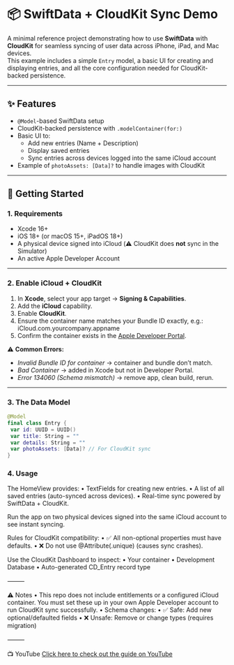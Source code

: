 # 📦 SwiftData + CloudKit Sync Demo

A minimal reference project demonstrating how to use **SwiftData** with **CloudKit** for seamless syncing of user data across iPhone, iPad, and Mac devices.  
This example includes a simple `Entry` model, a basic UI for creating and displaying entries, and all the core configuration needed for CloudKit-backed persistence.

---

## ✨ Features
- `@Model`-based SwiftData setup
- CloudKit-backed persistence with `.modelContainer(for:)`
- Basic UI to:
  - Add new entries (Name + Description)
  - Display saved entries
  - Sync entries across devices logged into the same iCloud account
- Example of `photoAssets: [Data]?` to handle images with CloudKit

---

## 🚀 Getting Started

### 1. Requirements
- Xcode 16+
- iOS 18+ (or macOS 15+, iPadOS 18+)
- A physical device signed into iCloud (⚠️ CloudKit does **not** sync in the Simulator)
- An active Apple Developer Account

---

### 2. Enable iCloud + CloudKit
1. In **Xcode**, select your app target → **Signing & Capabilities**.  
2. Add the **iCloud** capability.  
3. Enable **CloudKit**.  
4. Ensure the container name matches your Bundle ID exactly, e.g.:  iCloud.com.yourcompany.appname
5. Confirm the container exists in the [Apple Developer Portal](https://developer.apple.com/account/resources/identifiers/list).

⚠️ **Common Errors:**
- *Invalid Bundle ID for container* → container and bundle don’t match.  
- *Bad Container* → added in Xcode but not in Developer Portal.  
- *Error 134060 (Schema mismatch)* → remove app, clean build, rerun.  

---

### 3. The Data Model
```swift
@Model
final class Entry {
 var id: UUID = UUID()
 var title: String = ""
 var details: String = ""
 var photoAssets: [Data]? // For CloudKit sync
}
```

### 4. Usage

The HomeView provides:
	•	TextFields for creating new entries.
	•	A list of all saved entries (auto-synced across devices).
	•	Real-time sync powered by SwiftData + CloudKit.

Run the app on two physical devices signed into the same iCloud account to see instant syncing.

Rules for CloudKit compatibility:
	•	✅ All non-optional properties must have defaults.
	•	❌ Do not use @Attribute(.unique) (causes sync crashes).

  Use the CloudKit Dashboard to inspect:
	•	Your container
	•	Development Database
	•	Auto-generated CD_Entry record type

⸻

⚠️ Notes
	•	This repo does not include entitlements or a configured iCloud container.
You must set these up in your own Apple Developer account to run CloudKit sync successfully.
	•	Schema changes:
	•	✅ Safe: Add new optional/defaulted fields
	•	❌ Unsafe: Remove or change types (requires migration)

⸻

📺 YouTube
[Click here to check out the guide on YouTube](https://youtu.be/rtlVb6aazFg)

